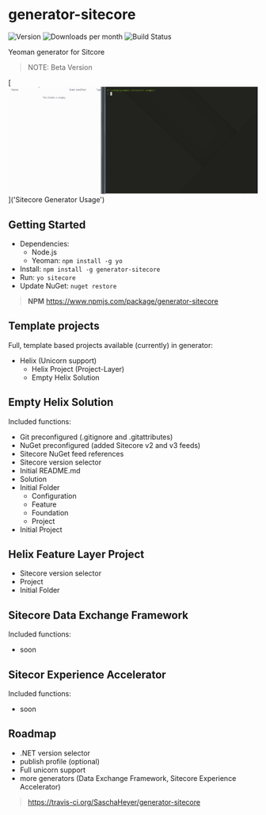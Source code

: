 # generator-sitecore

![Version](https://img.shields.io/npm/v/generator-sitecore.svg)
![Downloads per month](https://img.shields.io/npm/dm/generator-sitecore.svg)
![Build Status](https://api.travis-ci.org/SaschaHeyer/generator-sitecore.svg?branch=master)

Yeoman generator for Sitcore
> NOTE: Beta Version

[![](https://github.com/SaschaHeyer/generator-sitecore/blob/master/documentation/yo-sitecore-usage.gif)]('Sitecore Generator Usage')

## Getting Started

- Dependencies:
    - Node.js
    - Yeoman: `npm install -g yo`
- Install: `npm install -g generator-sitecore`
- Run: `yo sitecore`
- Update NuGet: `nuget restore`

> **NPM** https://www.npmjs.com/package/generator-sitecore

## Template projects

Full, template based projects available (currently) in generator:

- Helix (Unicorn support)
    - Helix Project (Project-Layer)
    - Empty Helix Solution


## Empty Helix Solution
Included functions:

- Git preconfigured (.gitignore and .gitattributes)
- NuGet preconfigured (added Sitecore v2 and v3 feeds)
- Sitecore NuGet feed references
- Sitecore version selector
- Initial README.md
- Solution
- Initial Folder
    - Configuration
    - Feature
    - Foundation
    - Project
- Initial Project

## Helix Feature Layer Project
- Sitecore version selector
- Project
- Initial Folder
    
## Sitecore Data Exchange Framework
Included functions:

- soon

## Sitecor Experience Accelerator
Included functions:

- soon

## Roadmap
* .NET version selector
* publish profile (optional)
* Full unicorn support
* more generators (Data Exchange Framework, Sitecore Experience Accelerator)


> https://travis-ci.org/SaschaHeyer/generator-sitecore
